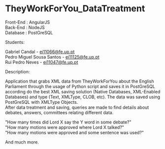 # TheyWorkForYou_DataTreatment

Front-End : AngularJS  
Back-End : NodeJS  
Database : PostGreSQL  
  
Students:  
  
Gabriel Candal - ei11066@fe.up.pt  
Pedro Miguel Sousa Santos - ei11125@fe.up.pt  
Rui Pedro Neves - ei11047@fe.up.pt  
  
Description:  
  
Application that grabs XML data from TheyWorkForYou about the English Parliament through the usage of Python script and saves it in PostGreSQL according do the best XML saving solution (Native Databases, XML-Enabled Databases) and type (Text, XMLType, CLOB, etc). The data was saved using PostGreSQL with XMLType Objects.  
After data treatment and saving, queries are made to find details about debates, answers, committees relating different data.  
  
"How many times did Lord X say the Y word in some debate?"  
"How many motions were approved where Lord X talked?"  
"How many motions were approved and some sentence was used?"  
  
And much more.

